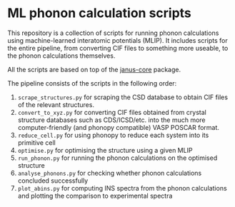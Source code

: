 # ML phonon calculation scripts

This repository is a collection of scripts for running phonon calculations using machine-learned interatomic potentials
(MLIP). It includes scripts for the entire pipeline, from converting CIF files to something more useable, to the 
phonon calculations themselves.

All the scripts are based on top of the [janus-core](https://stfc.github.io/janus-core/index.html) package.

The pipeline consists of the scripts in the following order:

1. `scrape_structures.py` for scraping the CSD database to obtain CIF files of the relevant structures.
2. `convert_to_xyz.py` for converting CIF files obtained from crystal structure databases such as CDS/ICSD/etc. into the 
much more computer-friendly (and phonopy compatible) VASP POSCAR format.
2. `reduce_cell.py` for using phonopy to reduce each system into its primitive cell
3. `optimise.py` for optimising the structure using a given MLIP
4. `run_phonon.py` for running the phonon calculations on the optimised structure
5. `analyse_phonons.py` for checking whether phonon calculations concluded successfully
6. `plot_abins.py` for computing INS spectra from the phonon calculations and plotting the comparison to experimental spectra